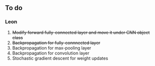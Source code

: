 ## To do

### Leon

1. ~~Modify forward fully-connected layer and move it under CNN object class~~
2. ~~Backpropagation for fully-connnected layer~~
3. Backpropagation for max-pooling layer
4. Backpropagation for convolution layer
5. Stochastic gradient descent for weight updates